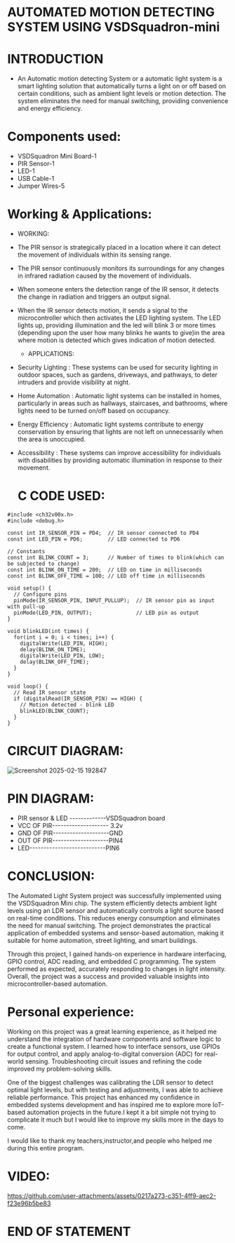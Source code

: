 # AUTOMATED MOTION DETECTING SYSTEM USING VSDSquadron-mini

# INTRODUCTION
* An Automatic motion detecting System or a automatic light system is a smart lighting solution that automatically turns a light on or off based on certain conditions, such as ambient light levels or motion detection. The system eliminates the need for manual switching, providing convenience and energy efficiency.

# Components used:
* VSDSquadron Mini Board-1
* PIR Sensor-1
* LED-1
* USB Cable-1
* Jumper Wires-5

# Working & Applications:

   * WORKING:
* The PIR sensor is strategically placed in a location where it can detect the movement of individuals within its sensing range.
* The PIR sensor continuously monitors its surroundings for any changes in infrared radiation caused by the movement of individuals.
* When someone enters the detection range of the IR sensor, it detects the change in radiation and triggers an output signal.
* When the IR sensor detects motion, it sends a signal to the microcontroller which then activates the LED lighting system. The LED lights up, providing illumination and the led will blink 3 or more times (depending upon the user how many blinks he wants to give)in the area where motion is detected which gives indication of motion detected.

  * APPLICATIONS:
* Security Lighting : These systems can be used for security lighting in outdoor spaces, such as gardens, driveways, and pathways, to deter intruders and provide visibility at night.
* Home Automation : Automatic light systems can be installed in homes, particularly in areas such as hallways, staircases, and bathrooms, where lights need to be turned on/off based on occupancy.
* Energy Efficiency : Automatic light systems contribute to energy conservation by ensuring that lights are not left on unnecessarily when the area is unoccupied.
* Accessibility : These systems can improve accessibility for individuals with disabilities by providing automatic illumination in response to their movement.
 
  # C CODE USED:
```
#include <ch32v00x.h>
#include <debug.h>

const int IR_SENSOR_PIN = PD4;  // IR sensor connected to PD4
const int LED_PIN = PD6;        // LED connected to PD6

// Constants
const int BLINK_COUNT = 3;      // Number of times to blink(which can be subjected to change)
const int BLINK_ON_TIME = 200;  // LED on time in milliseconds
const int BLINK_OFF_TIME = 100; // LED off time in milliseconds

void setup() {
  // Configure pins
  pinMode(IR_SENSOR_PIN, INPUT_PULLUP);  // IR sensor pin as input with pull-up
  pinMode(LED_PIN, OUTPUT);              // LED pin as output
}

void blinkLED(int times) {
  for(int i = 0; i < times; i++) {
    digitalWrite(LED_PIN, HIGH);
    delay(BLINK_ON_TIME);
    digitalWrite(LED_PIN, LOW);
    delay(BLINK_OFF_TIME);
  }
}

void loop() {
  // Read IR sensor state
  if (digitalRead(IR_SENSOR_PIN) == HIGH) {
    // Motion detected - blink LED
    blinkLED(BLINK_COUNT);
  }
}
```
# CIRCUIT DIAGRAM:
![Screenshot 2025-02-15 192847](https://github.com/user-attachments/assets/b3f5b698-9fa1-42ac-8d07-a7484a284fcd)
# PIN DIAGRAM:
* PIR sensor & LED -------------VSDSquadron board
* VCC OF PIR-------------------- 3.2v
* GND OF PIR--------------------GND
* OUT OF PIR--------------------PIN4
* LED---------------------------PIN6
# CONCLUSION:
The Automated Light System project was successfully implemented using the VSDSquadron Mini chip. The system efficiently detects ambient light levels using an LDR sensor and automatically controls a light source based on real-time conditions. This reduces energy consumption and eliminates the need for manual switching. The project demonstrates the practical application of embedded systems and sensor-based automation, making it suitable for home automation, street lighting, and smart buildings.

Through this project, I gained hands-on experience in hardware interfacing, GPIO control, ADC reading, and embedded C programming. The system performed as expected, accurately responding to changes in light intensity. Overall, the project was a success and provided valuable insights into microcontroller-based automation.

# Personal experience:
Working on this project was a great learning experience, as it helped me understand the integration of hardware components and software logic to create a functional system. I learned how to interface sensors, use GPIOs for output control, and apply analog-to-digital conversion (ADC) for real-world sensing. Troubleshooting circuit issues and refining the code improved my problem-solving skills.

One of the biggest challenges was calibrating the LDR sensor to detect optimal light levels, but with testing and adjustments, I was able to achieve reliable performance. This project has enhanced my confidence in embedded systems development and has inspired me to explore more IoT-based automation projects in the future.I kept it a bit simple not trying to complicate it much but I would like to improve my skills more in the days to come.

I would  like to thank my teachers,instructor,and people who helped me during this entire program.
# VIDEO:



https://github.com/user-attachments/assets/0217a273-c351-4ff9-aec2-f23e96b5be83




# END OF STATEMENT






